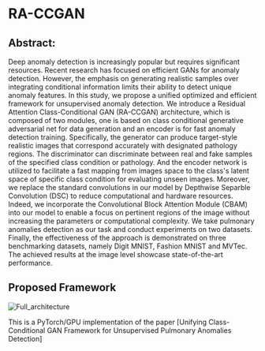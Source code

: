 # RA-CCGAN

## Abstract:
Deep anomaly detection is increasingly popular but requires significant resources. Recent research has focused on efficient GANs for anomaly detection. However, the emphasis on generating realistic samples over integrating conditional information limits their ability to detect unique anomaly features.
In this study, we propose a unified optimized and efficient framework for unsupervised anomaly detection. We introduce a Residual Attention Class-Conditional GAN (RA-CCGAN) architecture, which is composed of two modules, one is based on class conditional generative adversarial net for data generation and an encoder is for fast anomaly detection training. Specifically, the generator can produce target-style realistic images that correspond accurately with designated pathology regions. The discriminator can discriminate between real and fake samples of the specified class condition or pathology. And the encoder network is utilized to facilitate a fast mapping from images space to the class's latent space of specific class condition for evaluating unseen images. Moreover, we replace the standard convolutions in our model by Depthwise Separble Convolution (DSC) to reduce computational and hardware resources. Indeed, we incorporate the Convolutional Block Attention Module (CBAM) into our model to enable a focus on pertinent regions of the image without increasing the parameters or computational complexity. We take pulmonary anomalies detection as our task and conduct experiments on two datasets. Finally, the effectiveness of the approach is demonstrated on three benchmarking datasets, namely Digit MNIST, Fashion MNIST and MVTec. The achieved results at the image level showcase state-of-the-art performance. 


## Proposed Framework
![Full_architecture](https://github.com/nnajeh/RA-CCGAN/assets/38373885/d5f2566d-b3bc-45c0-a72b-4f2744f41501)

This is a PyTorch/GPU implementation of the paper [Unifying Class-Conditional GAN Framework for Unsupervised Pulmonary Anomalies Detection]
